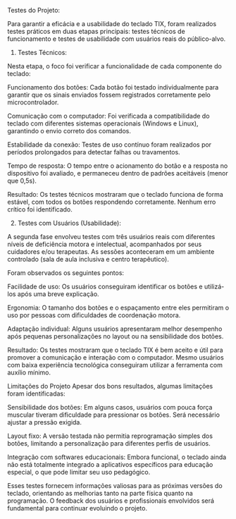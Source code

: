 Testes do Projeto:

Para garantir a eficácia e a usabilidade do teclado TIX, foram realizados testes práticos em duas etapas principais: testes técnicos de funcionamento e testes de usabilidade com usuários reais do público-alvo.

1. Testes Técnicos:

Nesta etapa, o foco foi verificar a funcionalidade de cada componente do teclado:

Funcionamento dos botões: Cada botão foi testado individualmente para garantir que os sinais enviados fossem registrados corretamente pelo microcontrolador.

Comunicação com o computador: Foi verificada a compatibilidade do teclado com diferentes sistemas operacionais (Windows e Linux), garantindo o envio correto dos comandos.

Estabilidade da conexão: Testes de uso contínuo foram realizados por períodos prolongados para detectar falhas ou travamentos.

Tempo de resposta: O tempo entre o acionamento do botão e a resposta no dispositivo foi avaliado, e permaneceu dentro de padrões aceitáveis (menor que 0,5s).

Resultado: Os testes técnicos mostraram que o teclado funciona de forma estável, com todos os botões respondendo corretamente. Nenhum erro crítico foi identificado.

2. Testes com Usuários (Usabilidade):

A segunda fase envolveu testes com três usuários reais com diferentes níveis de deficiência motora e intelectual, acompanhados por seus cuidadores e/ou terapeutas. As sessões aconteceram em um ambiente controlado (sala de aula inclusiva e centro terapêutico).

Foram observados os seguintes pontos:

Facilidade de uso: Os usuários conseguiram identificar os botões e utilizá-los após uma breve explicação.

Ergonomia: O tamanho dos botões e o espaçamento entre eles permitiram o uso por pessoas com dificuldades de coordenação motora.

Adaptação individual: Alguns usuários apresentaram melhor desempenho após pequenas personalizações no layout ou na sensibilidade dos botões.

Resultado: Os testes mostraram que o teclado TIX é bem aceito e útil para promover a comunicação e interação com o computador. Mesmo usuários com baixa experiência tecnológica conseguiram utilizar a ferramenta com auxílio mínimo.

Limitações do Projeto
Apesar dos bons resultados, algumas limitações foram identificadas:

Sensibilidade dos botões: Em alguns casos, usuários com pouca força muscular tiveram dificuldade para pressionar os botões. Será necessário ajustar a pressão exigida.

Layout fixo: A versão testada não permitia reprogramação simples dos botões, limitando a personalização para diferentes perfis de usuários.

Integração com softwares educacionais: Embora funcional, o teclado ainda não está totalmente integrado a aplicativos específicos para educação especial, o que pode limitar seu uso pedagógico.

Esses testes fornecem informações valiosas para as próximas versões do teclado, orientando as melhorias tanto na parte física quanto na programação. O feedback dos usuários e profissionais envolvidos será fundamental para continuar evoluindo o projeto.
